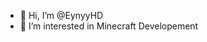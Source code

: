 - 👋 Hi, I’m @EynyyHD
- 👀 I’m interested in Minecraft Developement

<!---
EynyyHD/EynyyHD is a ✨ special ✨ repository because its `README.md` (this file) appears on your GitHub profile.
You can click the Preview link to take a look at your changes.
--->

